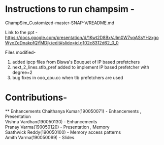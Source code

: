 # Instructions to run champsim -
ChampSim_Customized-master-SNAP-V/README.md

Link to the ppt - https://docs.google.com/presentation/d/1Kwt2D8BxVJlm0W7vqASsYHzxgoWyoZeDnakpfQYMDjk/edit#slide=id.g102c8312d62_0_0

Files modified-
1) added ipcp files from Biswa's Bouquet of IP based prefetchers
2) next_2_lines.stlb_pref added to implement IP based prefetcher with degree=2
3) bug fixes in ooo_cpu.cc when tlb prefetchers are used

# Contributions-  
** Enhancements
Chaithanya Kumar(190050071) - Enhancements , Presentation  <br/>
Vishnu Vardhan(190050130) - Enhancements  <br/>
Pranay Varma(190050120) - Presentation , Memory   <br/>
Saathwick Reddy(190050100) - Memory access patterns  <br/>
Amith Varma(190050099) - Slides  <br/>
